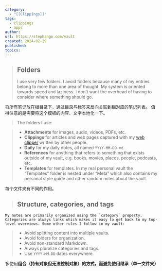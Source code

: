 ```yaml
---
category:
  - "[[Clippings]]"
tags:
  - clippings
  - apps
author: 
url: https://stephango.com/vault
created: 2024-02-29
published: 
topics:
---
```


> ## Folders
> I use very few folders. I avoid folders because many of my entries belong to more than one area of thought. My system is oriented towards speed and laziness. I don’t want the overhead of having to consider where something should go.

将所有笔记放在根目录下，通过目录与标签来反向关联到相对应的笔记列表。
值得注意的是需要将这个模板的内容、文字本地化一下。

> The folders I use:

> - **Attachments** for images, audio, videos, PDFs, etc.
> - **Clippings** for articles and web pages captured with my [web clipper](https://stephango.com/obsidian-web-clipper) written by other people.
> - **Daily** for my daily notes, all named `YYYY-MM-DD.md`.
> - **References** for anything that refers to something that exists outside of my vault, e.g. books, movies, places, people, podcasts, etc.
> - **Templates** for templates. In my real personal vault the “Templates” folder is nested under “Meta” which also contains my personal style guide and other random notes about the vault.

每个文件夹有不同的作用。
> ## Structure, categories, and tags
	My notes are primarily organized using the `category` property. Categories are always links which makes it easy to get back to my top-level overviews. Some other rules I follow in my vault:
> 	- Avoid splitting content into multiple vaults.
> 	- Avoid folders for organization.
> 	- Avoid non-standard Markdown.
> 	- Always pluralize categories and tags.
> 	- Use `YYYY-MM-DD` dates everywhere.

多使用**组合（持有对象但无法控制对象）**的方式，而避免使用**继承（单一文件夹）**
